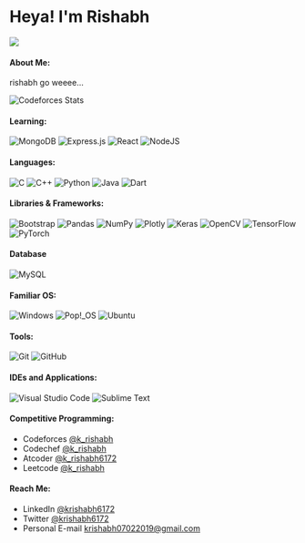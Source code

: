 # **Heya! I'm Rishabh** 
<div align = "justify">
  <a href = "#">
    <img src="https://komarev.com/ghpvc/?username=k-rishabh6172&color=blue&style=for-the-badge">
  </a>
</div>

#### **About Me:**
rishabh go weeee...

![Codeforces Stats](https://codeforces-readme-stats.vercel.app/api/card?username=k_rishabh&theme=dark&disable_animations=false&show_icons=true&force_username=false)

#### **Learning:**
![MongoDB](https://img.shields.io/badge/MongoDB-%234ea94b.svg?style=for-the-badge&logo=mongodb&logoColor=white)
![Express.js](https://img.shields.io/badge/express.js-%23404d59.svg?style=for-the-badge&logo=express&logoColor=%2361DAFB)
![React](https://img.shields.io/badge/react-%2320232a.svg?style=for-the-badge&logo=react&logoColor=%2361DAFB)
![NodeJS](https://img.shields.io/badge/node.js-6DA55F?style=for-the-badge&logo=node.js&logoColor=white)


#### **Languages:**
![C](https://img.shields.io/badge/c-%2300599C.svg?style=for-the-badge&logo=c&logoColor=white)
![C++](https://img.shields.io/badge/c++-%2300599C.svg?style=for-the-badge&logo=c%2B%2B&logoColor=white)
![Python](https://img.shields.io/badge/python-3670A0?style=for-the-badge&logo=python&logoColor=%23F7DF1E)
![Java](https://img.shields.io/badge/java-%23ED8B00.svg?style=for-the-badge&logo=java&logoColor=white)
![Dart](https://img.shields.io/badge/dart-%230175C2.svg?style=for-the-badge&logo=dart&logoColor=white)
<!-- ![TypeScript](https://img.shields.io/badge/typescript-%23007ACC.svg?style=for-the-badge&logo=typescript&logoColor=white) -->
<!-- ![Flutter](https://img.shields.io/badge/Flutter-%2302569B.svg?style=for-the-badge&logo=Flutter&logoColor=white) -->

#### **Libraries & Frameworks:**
![Bootstrap](https://img.shields.io/badge/bootstrap-%23563D7C.svg?style=for-the-badge&logo=bootstrap&logoColor=white)
![Pandas](https://img.shields.io/badge/pandas-%23150458.svg?style=for-the-badge&logo=pandas&logoColor=white)
![NumPy](https://img.shields.io/badge/numpy-%23013243.svg?style=for-the-badge&logo=numpy&logoColor=white)
![Plotly](https://img.shields.io/badge/Plotly-%233F4F75.svg?style=for-the-badge&logo=plotly&logoColor=white)
![Keras](https://img.shields.io/badge/Keras-%23D00000.svg?style=for-the-badge&logo=Keras&logoColor=white)
![OpenCV](https://img.shields.io/badge/opencv-%23white.svg?style=for-the-badge&logo=opencv&logoColor=white)
![TensorFlow](https://img.shields.io/badge/TensorFlow-%23FF6F00.svg?style=for-the-badge&logo=TensorFlow&logoColor=white)
![PyTorch](https://img.shields.io/badge/PyTorch-%23EE4C2C.svg?style=for-the-badge&logo=PyTorch&logoColor=white)

#### **Database**
![MySQL](https://img.shields.io/badge/mysql-%2300f.svg?style=for-the-badge&logo=mysql&logoColor=white)

<!-- #### **Hosting and Server:**
![AWS](https://img.shields.io/badge/AWS-%23FF9900.svg?style=for-the-badge&logo=amazon-aws&logoColor=white)
![Google Cloud](https://img.shields.io/badge/GoogleCloud-%234285F4.svg?style=for-the-badge&logo=google-cloud&logoColor=white)
![Firebase](https://img.shields.io/badge/firebase-%23039BE5.svg?style=for-the-badge&logo=firebase)
![Cloudflare](https://img.shields.io/badge/Cloudflare-F38020?style=for-the-badge&logo=Cloudflare&logoColor=white)
![Nginx](https://img.shields.io/badge/nginx-%23009639.svg?style=for-the-badge&logo=nginx&logoColor=white) -->

#### **Familiar OS:**
![Windows](https://img.shields.io/badge/Windows-0078D6?style=for-the-badge&logo=windows&logoColor=white)
![Pop!\_OS](https://img.shields.io/badge/Pop!_OS-48B9C7?style=for-the-badge&logo=Pop!_OS&logoColor=white)
![Ubuntu](https://img.shields.io/badge/Ubuntu-E95420?style=for-the-badge&logo=ubuntu&logoColor=white)

#### **Tools:**
<!-- ![Kubernetes](https://img.shields.io/badge/kubernetes-%23326ce5.svg?style=for-the-badge&logo=kubernetes&logoColor=white) -->
<!-- ![Docker](https://img.shields.io/badge/docker-%230db7ed.svg?style=for-the-badge&logo=docker&logoColor=white) -->
![Git](https://img.shields.io/badge/git-%23F05033.svg?style=for-the-badge&logo=git&logoColor=white)
![GitHub](https://img.shields.io/badge/github-%23121011.svg?style=for-the-badge&logo=github&logoColor=white)

#### **IDEs and Applications:**
![Visual Studio Code](https://img.shields.io/badge/Visual%20Studio%20Code-0078d7.svg?style=for-the-badge&logo=visual-studio-code&logoColor=white)
![Sublime Text](https://img.shields.io/badge/sublime_text-%23575757.svg?style=for-the-badge&logo=sublime-text&logoColor=important)

#### **Competitive Programming:**
- Codeforces [@k_rishabh](https://codeforces.com/profile/k_rishabh)
- Codechef [@k_rishabh](https://www.codechef.com/users/k_rishabh)
- Atcoder [@k_rishabh6172](https://atcoder.jp/users/k_rishabh6172)
- Leetcode [@k_rishabh](https://leetcode.com/k_rishabh/)

#### **Reach Me:**
- LinkedIn [@krishabh6172](https://linkedin.com/in/krishabh6172) 
- Twitter [@krishabh6172](https://twitter.com/k_rishabh6172)
- Personal E-mail krishabh07022019@gmail.com
